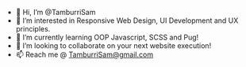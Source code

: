 - 👋  Hi, I’m @TamburriSam
- 👀  I’m interested in Responsive Web Design, UI Development and UX principles. 
- 🌱  I’m currently learning OOP Javascript, SCSS and Pug!
- 💞️  I’m looking to collaborate on your next website execution!
- 📫  Reach me @ TamburriSam@gmail.com

